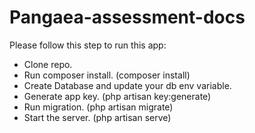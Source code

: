 # Pangaea-assessment-docs

Please follow this step to run this app:

- Clone repo.
- Run composer install. (composer install)
- Create Database and update your db env variable.
- Generate app key. (php artisan key:generate)
- Run migration. (php artisan migrate)
- Start the server. (php artisan serve)